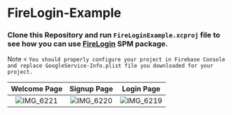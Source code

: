 # FireLogin-Example

### Clone this Repository and run `FireLoginExample.xcproj` file to see how you can use [FireLogin](https://github.com/kishorekankata/Fire-Login/) SPM package.

Note < `You should properly configure your project in Firebase Console and replace GoogleService-Info.plist file you downloaded for your project.`

Welcome Page           |  Signup Page | Login Page
:-------------------------:|:-------------------------:|:-------------------------:
![IMG_6221](https://github.com/kishorekankata/FireLogin-Example/assets/29530987/865e3990-66d4-4ec5-b1c1-d906db16763b) |  ![IMG_6220](https://github.com/kishorekankata/FireLogin-Example/assets/29530987/f91a68dc-9650-4e07-bcb3-5e0bd14f84f4) | ![IMG_6219](https://github.com/kishorekankata/FireLogin-Example/assets/29530987/23df4a5f-8055-4b85-9e47-b4aa6f946b25)

  
